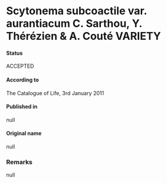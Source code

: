 Scytonema subcoactile var. aurantiacum C. Sarthou, Y. Thérézien & A. Couté VARIETY
=======

#### Status
ACCEPTED

#### According to
The Catalogue of Life, 3rd January 2011

#### Published in
null

#### Original name
null

### Remarks
null